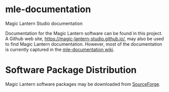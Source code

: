 # mle-documentation
Magic Lantern Studio documentation

Documentation for the Magic Lantern software can be found in this project. A Github web site, https://magic-lantern-studio.github.io/, may also be used to find Magic Lantern documentation. However, most of the documentation is currently captured in the [mle-documentation wiki](https://github.com/magic-lantern-studio/mle-documentation/wiki).

# Software Package Distribution

Magic Lantern software packages may be downloaded from [SourceForge](https://sourceforge.net/projects/wz-mle/files/).
